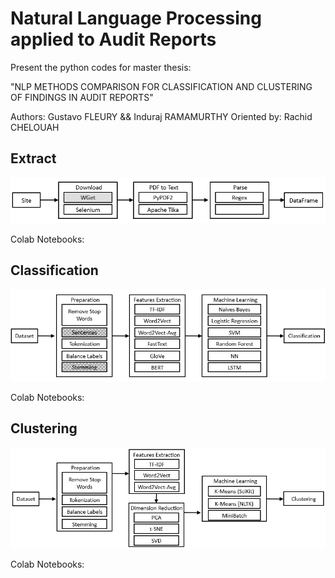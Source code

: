 Natural Language Processing applied to Audit Reports
=============

Present the python codes for master thesis:

"NLP METHODS COMPARISON FOR CLASSIFICATION AND CLUSTERING OF FINDINGS IN AUDIT REPORTS"

Authors: Gustavo FLEURY && Induraj RAMAMURTHY
Oriented by: Rachid CHELOUAH

## Extract

![Extract](Extract.png)

Colab Notebooks:


## Classification

![Classification](Classification.png)

Colab Notebooks:

## Clustering

![Clustering](Clustering.png)

Colab Notebooks:


